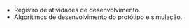 - Registro de atividades de desenvolvimento.
- Algorítimos de desenvolvimento do protótipo e simulação.
